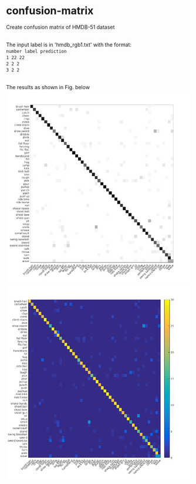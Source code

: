 # confusion-matrix
Create confusion matrix of HMDB-51 dataset <br /><br />


The input label is in 'hmdb_rgb1.txt' with the format:<br />
<code>number label prediction</code><br />
<code>1 22 22</code><br />
<code>2 2 2</code><br />
<code>3 2 2</code><br /><br />

The results as shown in Fig. below<br />
<img width="=100px" src="confusion_matrix.jpg"><br />
<img width="=100px" src="results.jpg"><br />




